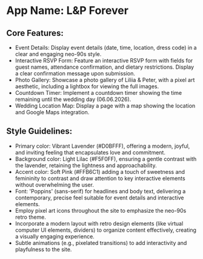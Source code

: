 # **App Name**: L&P Forever

## Core Features:

- Event Details: Display event details (date, time, location, dress code) in a clear and engaging neo-90s style.
- Interactive RSVP Form: Feature an interactive RSVP form with fields for guest names, attendance confirmation, and dietary restrictions. Display a clear confirmation message upon submission.
- Photo Gallery: Showcase a photo gallery of Liliia & Peter, with a pixel art aesthetic, including a lightbox for viewing the full images.
- Countdown Timer: Implement a countdown timer showing the time remaining until the wedding day (06.06.2026).
- Wedding Location Map: Display a page with a map showing the location and Google Maps integration.

## Style Guidelines:

- Primary color: Vibrant Lavender (#D0BFFF), offering a modern, joyful, and inviting feeling that encapsulates love and commitment.
- Background color: Light Lilac (#F5F0FF), ensuring a gentle contrast with the lavender, retaining the lightness and approachability.
- Accent color: Soft Pink (#FFB6C1) adding a touch of sweetness and femininity to contrast and draw attention to key interactive elements without overwhelming the user.
- Font: 'Poppins' (sans-serif) for headlines and body text, delivering a contemporary, precise feel suitable for event details and interactive elements.
- Employ pixel art icons throughout the site to emphasize the neo-90s retro theme.
- Incorporate a modern layout with retro design elements (like virtual computer UI elements, dividers) to organize content effectively, creating a visually engaging experience.
- Subtle animations (e.g., pixelated transitions) to add interactivity and playfulness to the site.
